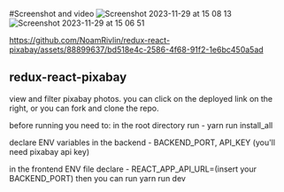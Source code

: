 #Screenshot and video
![Screenshot 2023-11-29 at 15 08 13](https://github.com/NoamRivlin/redux-react-pixabay/assets/88899637/8001d12a-1703-4ad3-92eb-150a47e1c692)
![Screenshot 2023-11-29 at 15 06 51](https://github.com/NoamRivlin/redux-react-pixabay/assets/88899637/38976d30-fc8a-4d74-a160-4d00961194da)

https://github.com/NoamRivlin/redux-react-pixabay/assets/88899637/bd518e4c-2586-4f68-91f2-1e6bc450a5ad

## redux-react-pixabay
view and filter pixabay photos.
you can click on the deployed link on the right,
or you can fork and clone the repo.

before running you need to:
in the root directory run - yarn run install_all

declare ENV variables in the backend - BACKEND_PORT, API_KEY (you'll need pixabay api key)

in the frontend ENV file declare - REACT_APP_API_URL=(insert your BACKEND_PORT)
then you can run yarn run dev

